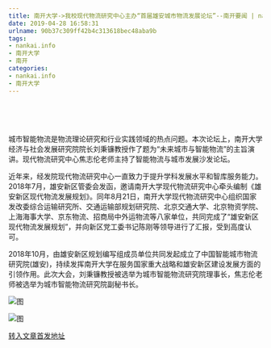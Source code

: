 ```yaml
---
title: 南开大学->我校现代物流研究中心主办“首届雄安城市物流发展论坛”--南开要闻 | nankai.info
date: 2019-04-28 16:58:31
urlname: 90b37c309ff42b4c313618bec48aba9b
tags: 
- nankai.info
- 南开大学
- 南开
categories:
- nankai.info
- 南开大学
---
```


 

 

城市智能物流是物流理论研究和行业实践领域的热点问题。本次论坛上，南开大学经济与社会发展研究院院长刘秉镰教授作了题为“未来城市与智能物流”的主旨演讲。现代物流研究中心焦志伦老师主持了智能物流与城市发展沙发论坛。

近年来，经发院现代物流研究中心一直致力于提升学科发展水平和智库服务能力。2018年7月，雄安新区管委会发函，邀请南开大学现代物流研究中心牵头编制《雄安新区现代物流发展规划》。同年8月21日，南开大学现代物流研究中心组织国家发改委综合运输研究所、交通运输部规划研究院、北京交通大学、北京物资学院、上海海事大学、京东物流、招商局中外运物流等八家单位，共同完成了“雄安新区现代物流发展规划”，并向新区党工委书记陈刚等领导进行了汇报，受到高度认可。

2018年10月，由雄安新区规划编写组成员单位共同发起成立了中国智能城市物流研究院(雄安)，持续发挥南开大学在服务国家重大战略和雄安新区建设发展方面的引领作用。此次大会，刘秉镰教授被选举为城市智能物流研究院理事长，焦志伦老师被选举为城市智能物流研究院副秘书长。

![图](http://news.nankai.edu.cn/pic/0/00/35/13/351369_757545.jpg)

![图](http://news.nankai.edu.cn/pic/0/00/35/13/351368_958601.jpg)

[转入文章首发地址](http://news.nankai.edu.cn/nkyw/system/2019/04/28/000447635.shtml)